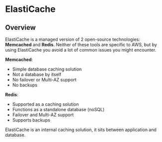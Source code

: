 # ElastiCache

## Overview

ElastiCache is a managed version of 2 open-source technologies: **Memcached** and **Redis**. Neither of these tools are specific to AWS, but by using ElastiCache you avoid a lot of common issues you might encounter.

**Memcached**:
- Simple database caching solution
- Not a database by itself
- No failover or Multi-AZ support
- No backups

**Redis**:
- Supported as a caching solution
- Functions as a standalone database (noSQL)
- Failover and Multi-AZ support
- Supports backups

ElastiCache is an internal caching solution, it sits between application and database.